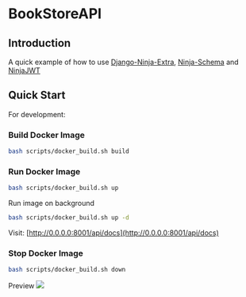 # BookStoreAPI

## Introduction 

A quick example of how to use [Django-Ninja-Extra](https://eadwincode.github.io/django-ninja-extra/), [Ninja-Schema](https://github.com/eadwinCode/ninja-schema) and [NinjaJWT](https://eadwincode.github.io/django-ninja-jwt/)


## Quick Start
For development: 
### Build Docker Image
```bash
bash scripts/docker_build.sh build
```

### Run Docker Image
```bash
bash scripts/docker_build.sh up
```
Run image on background
```bash
bash scripts/docker_build.sh up -d
```
Visit: [http://0.0.0.0:8001/api/docs](http://0.0.0.0:8001/api/docs)

### Stop Docker Image
```bash
bash scripts/docker_build.sh down
```

Preview
<img src="docs/image/bookstore_api.gif">
